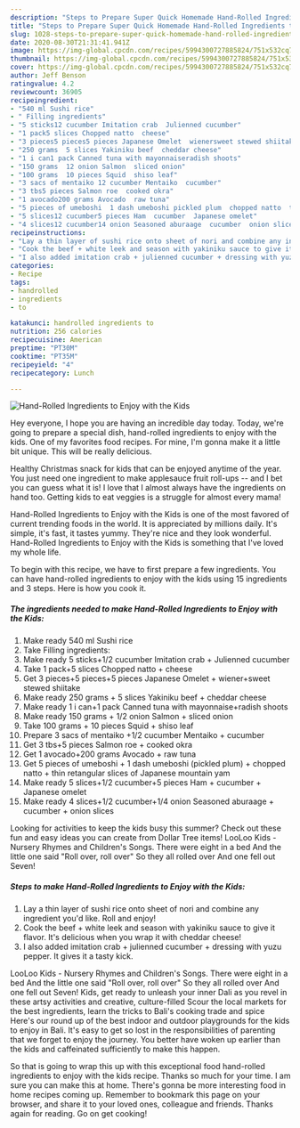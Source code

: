 ```yaml
---
description: "Steps to Prepare Super Quick Homemade Hand-Rolled Ingredients to Enjoy with the Kids"
title: "Steps to Prepare Super Quick Homemade Hand-Rolled Ingredients to Enjoy with the Kids"
slug: 1028-steps-to-prepare-super-quick-homemade-hand-rolled-ingredients-to-enjoy-with-the-kids
date: 2020-08-30T21:31:41.941Z
image: https://img-global.cpcdn.com/recipes/5994300727885824/751x532cq70/hand-rolled-ingredients-to-enjoy-with-the-kids-recipe-main-photo.jpg
thumbnail: https://img-global.cpcdn.com/recipes/5994300727885824/751x532cq70/hand-rolled-ingredients-to-enjoy-with-the-kids-recipe-main-photo.jpg
cover: https://img-global.cpcdn.com/recipes/5994300727885824/751x532cq70/hand-rolled-ingredients-to-enjoy-with-the-kids-recipe-main-photo.jpg
author: Jeff Benson
ratingvalue: 4.2
reviewcount: 36905
recipeingredient:
- "540 ml Sushi rice"
- " Filling ingredients"
- "5 sticks12 cucumber Imitation crab  Julienned cucumber"
- "1 pack5 slices Chopped natto  cheese"
- "3 pieces5 pieces5 pieces Japanese Omelet  wienersweet stewed shiitake"
- "250 grams  5 slices Yakiniku beef  cheddar cheese"
- "1 i can1 pack Canned tuna with mayonnaiseradish shoots"
- "150 grams  12 onion Salmon  sliced onion"
- "100 grams  10 pieces Squid  shiso leaf"
- "3 sacs of mentaiko 12 cucumber Mentaiko  cucumber"
- "3 tbs5 pieces Salmon roe  cooked okra"
- "1 avocado200 grams Avocado  raw tuna"
- "5 pieces of umeboshi  1 dash umeboshi pickled plum  chopped natto  thin retangular slices of Japanese mountain yam"
- "5 slices12 cucumber5 pieces Ham  cucumber  Japanese omelet"
- "4 slices12 cucumber14 onion Seasoned aburaage  cucumber  onion slices"
recipeinstructions:
- "Lay a thin layer of sushi rice onto sheet of nori and combine any ingredient you&#39;d like. Roll and enjoy!"
- "Cook the beef + white leek and season with yakiniku sauce to give it flavor. It&#39;s delicious when you wrap it with cheddar cheese!"
- "I also added imitation crab + julienned cucumber + dressing with yuzu pepper. It gives it a tasty kick."
categories:
- Recipe
tags:
- handrolled
- ingredients
- to

katakunci: handrolled ingredients to 
nutrition: 256 calories
recipecuisine: American
preptime: "PT30M"
cooktime: "PT35M"
recipeyield: "4"
recipecategory: Lunch

---
```



![Hand-Rolled Ingredients to Enjoy with the Kids](https://img-global.cpcdn.com/recipes/5994300727885824/751x532cq70/hand-rolled-ingredients-to-enjoy-with-the-kids-recipe-main-photo.jpg)

Hey everyone, I hope you are having an incredible day today. Today, we're going to prepare a special dish, hand-rolled ingredients to enjoy with the kids. One of my favorites food recipes. For mine, I'm gonna make it a little bit unique. This will be really delicious.

Healthy Christmas snack for kids that can be enjoyed anytime of the year. You just need one ingredient to make applesauce fruit roll-ups -- and I bet you can guess what it is! I love that I almost always have the ingredients on hand too. Getting kids to eat veggies is a struggle for almost every mama!

Hand-Rolled Ingredients to Enjoy with the Kids is one of the most favored of current trending foods in the world. It is appreciated by millions daily. It's simple, it's fast, it tastes yummy. They're nice and they look wonderful. Hand-Rolled Ingredients to Enjoy with the Kids is something that I've loved my whole life.


To begin with this recipe, we have to first prepare a few ingredients. You can have hand-rolled ingredients to enjoy with the kids using 15 ingredients and 3 steps. Here is how you cook it.

<!--inarticleads1-->

##### The ingredients needed to make Hand-Rolled Ingredients to Enjoy with the Kids:

1. Make ready 540 ml Sushi rice
1. Take  Filling ingredients:
1. Make ready 5 sticks+1/2 cucumber Imitation crab + Julienned cucumber
1. Take 1 pack+5 slices Chopped natto + cheese
1. Get 3 pieces+5 pieces+5 pieces Japanese Omelet + wiener+sweet stewed shiitake
1. Make ready 250 grams + 5 slices Yakiniku beef + cheddar cheese
1. Make ready 1 i can+1 pack Canned tuna with mayonnaise+radish shoots
1. Make ready 150 grams + 1/2 onion Salmon + sliced onion
1. Take 100 grams + 10 pieces Squid + shiso leaf
1. Prepare 3 sacs of mentaiko +1/2 cucumber Mentaiko + cucumber
1. Get 3 tbs+5 pieces Salmon roe + cooked okra
1. Get 1 avocado+200 grams Avocado + raw tuna
1. Get 5 pieces of umeboshi + 1 dash umeboshi (pickled plum) + chopped natto + thin retangular slices of Japanese mountain yam
1. Make ready 5 slices+1/2 cucumber+5 pieces Ham + cucumber + Japanese omelet
1. Make ready 4 slices+1/2 cucumber+1/4 onion Seasoned aburaage + cucumber + onion slices


Looking for activities to keep the kids busy this summer? Check out these fun and easy ideas you can create from Dollar Tree items! LooLoo Kids - Nursery Rhymes and Children&#39;s Songs. There were eight in a bed And the little one said &#34;Roll over, roll over&#34; So they all rolled over And one fell out Seven! 

<!--inarticleads2-->

##### Steps to make Hand-Rolled Ingredients to Enjoy with the Kids:

1. Lay a thin layer of sushi rice onto sheet of nori and combine any ingredient you&#39;d like. Roll and enjoy!
1. Cook the beef + white leek and season with yakiniku sauce to give it flavor. It&#39;s delicious when you wrap it with cheddar cheese!
1. I also added imitation crab + julienned cucumber + dressing with yuzu pepper. It gives it a tasty kick.


LooLoo Kids - Nursery Rhymes and Children&#39;s Songs. There were eight in a bed And the little one said &#34;Roll over, roll over&#34; So they all rolled over And one fell out Seven! Kids, get ready to unleash your inner Dali as you revel in these artsy activities and creative, culture-filled Scour the local markets for the best ingredients, learn the tricks to Bali&#39;s cooking trade and spice Here&#39;s our round up of the best indoor and outdoor playgrounds for the kids to enjoy in Bali. It&#39;s easy to get so lost in the responsibilities of parenting that we forget to enjoy the journey. You better have woken up earlier than the kids and caffeinated sufficiently to make this happen. 

So that is going to wrap this up with this exceptional food hand-rolled ingredients to enjoy with the kids recipe. Thanks so much for your time. I am sure you can make this at home. There's gonna be more interesting food in home recipes coming up. Remember to bookmark this page on your browser, and share it to your loved ones, colleague and friends. Thanks again for reading. Go on get cooking!
